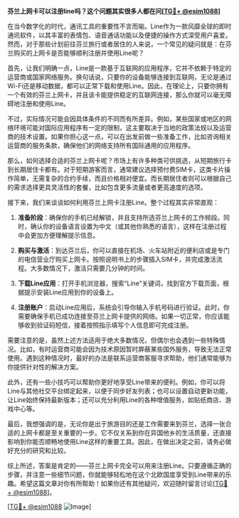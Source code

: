 **芬兰上网卡可以注册line吗？这个问题其实很多人都在问[[TG💪+ @esim1088](https://t.me/s/esim1088)]**

在当今数字化的时代，通讯工具的重要性不言而喻。Line作为一款风靡全球的即时通讯软件，以其丰富的表情包、语音通话功能以及便捷的操作方式深受用户喜爱。然而，对于那些计划前往芬兰旅行或者居住的人来说，一个常见的疑问就是：在芬兰购买的上网卡是否能够顺利注册并使用Line呢？

首先，让我们明确一点，Line是一款基于互联网的应用程序，它并不依赖于特定的运营商或国家网络服务。换句话说，只要你的设备能够连接到互联网，无论是通过Wi-Fi还是移动数据，都可以正常下载和使用Line。因此，在理论上，只要你拥有一个有效的芬兰上网卡，并且该卡能提供稳定的互联网连接，那么你就可以毫无障碍地注册和使用Line。

不过，实际情况可能会因具体条件的不同而有所差异。例如，某些国家或地区的网络环境可能对国际应用程序有一定的限制，这主要取决于当地的政策法规以及运营商的技术设置。如果你担心这一点，可以在出发前做一些准备工作，比如咨询相关运营商的服务条款，确保他们的网络支持所有国际通用的应用程序。

那么，如何选择合适的芬兰上网卡呢？市场上有许多种类可供挑选，从短期旅行卡到长期居住卡都有。对于短期游客而言，通常建议选择预付费SIM卡，这类卡片操作简单，无需复杂的合约手续，而且价格相对便宜。而长期居住者则可以根据自己的需求选择更具灵活性的套餐，比如包含更多流量或者更高速度的选项。

接下来，我们来谈谈如何利用芬兰上网卡注册Line。整个过程其实非常直观：

1. **准备阶段**：确保你的手机已经解锁，并且支持所选芬兰上网卡的工作频段。同时，确认你的设备语言设置为中文（或其他你熟悉的语言），这样在注册过程中会更加方便理解提示信息。
   
2. **购买与激活**：到达芬兰后，你可以直接在机场、火车站附近的便利店或是专门的电信营业厅购买上网卡。按照说明书上的步骤插入SIM卡，并完成激活流程。大多数情况下，激活只需要几分钟的时间。

3. **下载Line应用**：打开手机浏览器，搜索“Line”关键词，找到官方下载页面，根据提示安装Line应用到你的设备上。

4. **注册账户**：启动Line应用后，系统会引导你输入手机号码进行验证。此时，你需要确保手机已成功连接至芬兰上网卡提供的网络。如果一切正常，你应该能够收到验证码短信，接着按照指示填写个人信息即可完成注册。

需要注意的是，虽然上述方法适用于绝大多数情况，但偶尔也会遇到一些特殊情况。比如，有时运营商可能会因为技术原因暂时屏蔽某些国外服务，导致无法正常使用。遇到这种情况时，最好的办法是联系运营商客服寻求帮助，他们通常能够为你提供针对性的解决方案。

此外，还有一些小技巧可以帮助你更好地享受Line带来的便利。例如，你可以将Line与其他社交平台绑定起来，以便于同步好友列表；也可以设置自动更新功能，让Line始终保持最新版本；还可以充分利用Line的各种增值服务，如贴纸商店、游戏中心等。

最后，我想强调的是，无论你是出于旅游目的还是工作需要来到芬兰，选择一张合适的上网卡都是至关重要的一步。它不仅关系到你在异国他乡的生活质量，还直接影响到你能否顺畅地使用Line这样的重要工具。因此，在做出决定之前，请务必做好充分的研究和比较。

综上所述，答案是肯定的——芬兰上网卡完全可以用来注册Line。只要遵循正确的步骤，并注意一些细节问题，你就能够轻松地在这个北欧国度享受到Line带来的乐趣。希望这篇文章对你有所帮助！如果你还有其他疑问，欢迎随时留言讨论[[TG💪+ @esim1088](https://t.me/s/esim1088)]。

[[TG💪+ @esim1088](https://t.me/s/esim1088) ![Image](https://i.postimg.cc/4NQfJmqS/Snipaste-2025-05-13-00-14-12.png)]
